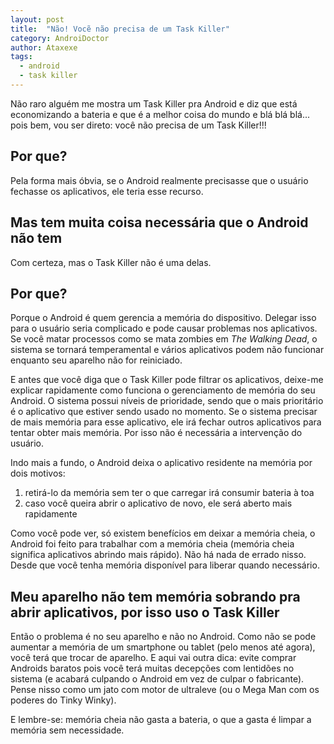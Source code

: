 ```yaml
---
layout: post
title:  "Não! Vocẽ não precisa de um Task Killer"
category: AndroiDoctor
author: Ataxexe
tags:
  - android
  - task killer
---
```



Não raro alguém me mostra um Task Killer pra Android e diz que está economizando a bateria e que é a
melhor coisa do mundo e blá blá blá... pois bem, vou ser direto: você não precisa de um Task Killer!!!

## Por que?

Pela forma mais óbvia, se o Android realmente precisasse que o usuário fechasse os aplicativos, ele
teria esse recurso.

## Mas tem muita coisa necessária que o Android não tem

Com certeza, mas o Task Killer não é uma delas.

## Por que?

Porque o Android é quem gerencia a memória do dispositivo. Delegar isso para o usuário seria
complicado e pode causar problemas nos aplicativos. Se você matar processos como se mata zombies em
*The Walking Dead*, o sistema se tornará temperamental e vários aplicativos podem não funcionar
enquanto seu aparelho não for reiniciado.

E antes que você diga que o Task Killer pode filtrar os aplicativos, deixe-me explicar rapidamente
como funciona o gerenciamento de memória do seu Android. O sistema possui níveis de prioridade, sendo
que o mais prioritário é o aplicativo que estiver sendo usado no momento. Se o sistema precisar de
mais memória para esse aplicativo, ele irá fechar outros aplicativos para tentar obter mais memória.
Por isso não é necessária a intervenção do usuário.

Indo mais a fundo, o Android deixa o aplicativo residente na memória por dois motivos:

1. retirá-lo da memória sem ter o que carregar irá consumir bateria à toa
1. caso você queira abrir o aplicativo de novo, ele será aberto mais rapidamente

Como você pode ver, só existem benefícios em deixar a memória cheia, o Android foi feito para
trabalhar com a memória cheia (memória cheia significa aplicativos abrindo mais rápido). Não há nada
de errado nisso. Desde que você tenha memória disponível para liberar quando necessário.

## Meu aparelho não tem memória sobrando pra abrir aplicativos, por isso uso o Task Killer

Então o problema é no seu aparelho e não no Android. Como não se pode aumentar a memória de um
smartphone ou tablet (pelo menos até agora), você terá que trocar de aparelho. E aqui vai outra dica:
evite comprar Androids baratos pois você terá muitas decepções com lentidões no sistema (e acabará
culpando o Android em vez de culpar o fabricante). Pense nisso como um jato com motor de ultraleve
(ou o Mega Man com os poderes do Tinky Winky).

E lembre-se: memória cheia não gasta a bateria, o que a gasta é limpar a memória sem necessidade.
